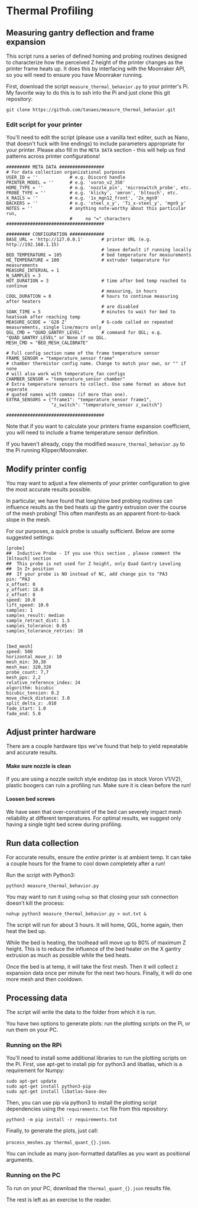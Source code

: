 # Thermal Profiling

## Measuring gantry deflection and frame expansion

This script runs a series of defined homing and probing routines designed to
characterize how the perceived Z height of the printer changes as the printer
frame heats up. It does this by interfacing with the Moonraker API, so you will need to ensure you have Moonraker running.

First, download the script `measure_thermal_behavior.py` to your printer's Pi. My favorite way to do this is to ssh into the Pi and just clone this git repository:

`git clone https://github.com/tanaes/measure_thermal_behavior.git`


### Edit script for your printer

You'll need to edit the script (please use a vanilla text editer, such as Nano, that doesn't fuck with line endings) to include parameters appropriate for your printer. Please also fill in the `META DATA` section - this will help us find patterns across printer configurations!

```
######### META DATA #################
# For data collection organizational purposes
USER_ID = ''            # e.g. Discord handle
PRINTER_MODEL = ''      # e.g. 'voron_v2_350'
HOME_TYPE = ''          # e.g. 'nozzle_pin', 'microswitch_probe', etc.
PROBE_TYPE = ''         # e.g. 'klicky', 'omron', 'bltouch', etc.
X_RAILS = ''            # e.g. '1x_mgn12_front', '2x_mgn9'
BACKERS = ''            # e.g. 'steel_x_y', 'Ti_x-steel_y', 'mgn9_y'
NOTES = ''              # anything note-worthy about this particular run,
                        #     no "=" characters
#####################################

######### CONFIGURATION #############
BASE_URL = 'http://127.0.0.1'       # printer URL (e.g. http://192.168.1.15)
                                    # leave default if running locally
BED_TEMPERATURE = 105               # bed temperature for measurements
HE_TEMPERATURE = 100                # extruder temperature for measurements
MEASURE_INTERVAL = 1
N_SAMPLES = 3
HOT_DURATION = 3                    # time after bed temp reached to continue
                                    # measuring, in hours
COOL_DURATION = 0                   # hours to continue measuring after heaters
                                    # are disabled
SOAK_TIME = 5                       # minutes to wait for bed to heatsoak after reaching temp
MEASURE_GCODE = 'G28 Z'             # G-code called on repeated measurements, single line/macro only
QGL_CMD = "QUAD_GANTRY_LEVEL"       # command for QGL; e.g. "QUAD_GANTRY_LEVEL" or None if no QGL.
MESH_CMD = "BED_MESH_CALIBRATE"

# Full config section name of the frame temperature sensor
FRAME_SENSOR = "temperature_sensor frame"
# chamber thermistor config name. Change to match your own, or "" if none
# will also work with temperature_fan configs
CHAMBER_SENSOR = "temperature_sensor chamber"
# Extra temperature sensors to collect. Use same format as above but seperate
# quoted names with commas (if more than one).
EXTRA_SENSORS = {"frame1": "temperature_sensor frame1",
                 "z_switch": "temperature_sensor z_switch"}

#####################################
```

Note that if you want to calculate your printers frame expansion coefficient, you will need to include a frame temperature sensor definition.

If you haven't already, copy the modified `measure_thermal_behavior.py` to the Pi running Klipper/Moonraker.

## Modify printer config

You may want to adjust a few elements of your printer configuration to give the most accurate results possible. 

In particular, we have found that long/slow bed probing routines can influence results as the bed heats up the gantry extrusion over the course of the mesh probing! This often manifests as an apparent front-to-back slope in the mesh.

For our purposes, a quick probe is usually sufficient. Below are some suggested settings:

```
[probe]
##  Inductive Probe - If you use this section , please comment the [bltouch] section
##  This probe is not used for Z height, only Quad Gantry Leveling
##  In Z+ position
##  If your probe is NO instead of NC, add change pin to ^PA3
pin: ^PA3
x_offset: 0
y_offset: 18.0
z_offset: 8
speed: 10.0
lift_speed: 10.0
samples: 1
samples_result: median
sample_retract_dist: 1.5
samples_tolerance: 0.05
samples_tolerance_retries: 10


[bed_mesh]
speed: 500
horizontal_move_z: 10
mesh_min: 30,30
mesh_max: 320,320
probe_count: 7,7
mesh_pps: 2,2
relative_reference_index: 24
algorithm: bicubic
bicubic_tension: 0.2
move_check_distance: 3.0
split_delta_z: .010
fade_start: 1.0 
fade_end: 5.0
```

## Adjust printer hardware

There are a couple hardware tips we've found that help to yield repeatable and accurate results. 

#### Make sure nozzle is clean

If you are using a nozzle switch style endstop (as in stock Voron V1/V2), plastic boogers can ruin a profiling run. Make sure it is clean before the run!

#### Loosen bed screws

We have seen that over-constraint of the bed can severely impact mesh reliability at different temperatures. For optimal results, we suggest only having a single tight bed screw during profiling. 


## Run data collection

For accurate results, ensure the *entire* printer is at ambient temp. It can take a couple hours for the frame to cool down completely after a run!

Run the script with Python3:

`python3 measure_thermal_behavior.py`

You may want to run it using `nohup` so that closing your ssh connection doesn't kill the process:

`nohup python3 measure_thermal_behavior.py > out.txt &`

The script will run for about 3 hours. It will home, QGL, home again, then heat the bed up.

While the bed is heating, the toolhead will move up to 80% of maximum Z height. This is to reduce the influence of the bed heater on the X gantry extrusion as much as possible while the bed heats.

Once the bed is at temp, it will take the first mesh. Then it will collect z expansion data once per minute for the next two hours. Finally, it will do one more mesh and then cooldown.

## Processing data

The script will write the data to the folder from which it is run. 

You have two options to generate plots: run the plotting scripts on the Pi, or run them on your PC.

### Running on the RPi

You'll need to install some additional libraries to run the plotting scripts on the Pi. First, use apt-get to install pip for python3 and libatlas, which is a requirement for Numpy:

```
sudo apt-get update
sudo apt-get install python3-pip
sudo apt-get install libatlas-base-dev
```

Then, you can use pip via python3 to install the plotting script dependencies using the `requirements.txt` file from this repository:

`python3 -m pip install -r requirements.txt`

Finally, to generate the plots, just call:

`process_meshes.py thermal_quant_{}.json`.

You can include as many json-formatted datafiles as you want as positional arguments.

### Running on the PC

To run on your PC, download the `thermal_quant_{}.json` results file. 

The rest is left as an exercise to the reader.